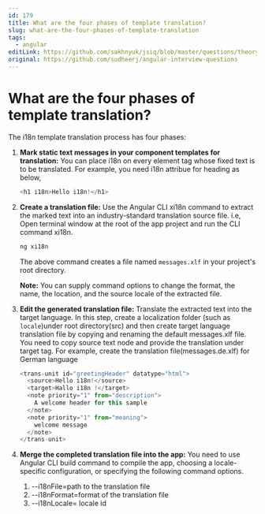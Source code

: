```yaml
---
id: 179
title: What are the four phases of template translation?
slug: what-are-the-four-phases-of-template-translation
tags:
  - angular
editLink: https://github.com/sakhnyuk/jsiq/blob/master/questions/theory/angular/179.md
original: https://github.com/sudheerj/angular-interview-questions
---
```


# What are the four phases of template translation?

The i18n template translation process has four phases:

1. **Mark static text messages in your component templates for translation:** You can place i18n on every element tag whose fixed text is to be translated. For example, you need i18n attribue for heading as below,

   ```javascript
   <h1 i18n>Hello i18n!</h1>
   ```

2. **Create a translation file:** Use the Angular CLI xi18n command to extract the marked text into an industry-standard translation source file. i.e, Open terminal window at the root of the app project and run the CLI command xi18n.

   ```bash
   ng xi18n
   ```

   The above command creates a file named `messages.xlf` in your project's root directory.

   **Note:** You can supply command options to change the format, the name, the location, and the source locale of the extracted file.

3. **Edit the generated translation file:** Translate the extracted text into the target language. In this step, create a localization folder (such as `locale`)under root directory(src) and then create target language translation file by copying and renaming the default messages.xlf file. You need to copy source text node and provide the translation under target tag. For example, create the translation file(messages.de.xlf) for German language

   ```javascript
   <trans-unit id="greetingHeader" datatype="html">
     <source>Hello i18n!</source>
     <target>Hallo i18n !</target>
     <note priority="1" from="description">
       A welcome header for this sample
     </note>
     <note priority="1" from="meaning">
       welcome message
     </note>
   </trans-unit>
   ```

4. **Merge the completed translation file into the app:** You need to use Angular CLI build command to compile the app, choosing a locale-specific configuration, or specifying the following command options.

   1. --i18nFile=path to the translation file
   2. --i18nFormat=format of the translation file
   3. --i18nLocale= locale id